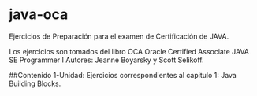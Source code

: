 # java-oca
Ejercicios de Preparación para el examen de Certificación de JAVA.

Los ejercicios son tomados del libro OCA Oracle Certified Associate JAVA SE Programmer I
Autores: Jeanne Boyarsky y Scott Selikoff.

##Contenido
1-Unidad: Ejercicios correspondientes al capitulo 1: Java Building Blocks.

